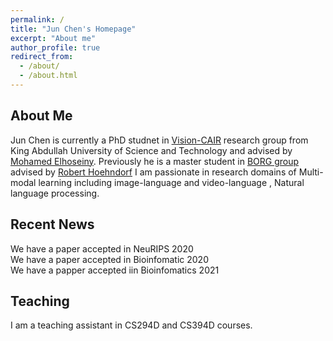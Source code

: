 ```yaml
---
permalink: /
title: "Jun Chen's Homepage"
excerpt: "About me"
author_profile: true
redirect_from: 
  - /about/
  - /about.html
---
```


## About Me
Jun Chen is currently a PhD studnet in [Vision-CAIR](https://cemse.kaust.edu.sa/vision-cair) research group from King Abdullah 
University of Science and Technology and advised by [Mohamed Elhoseiny](http://www.mohamed-elhoseiny.com/). Previously he is a master student in [BORG group](https://cemse.kaust.edu.sa/borg) advised by [Robert Hoehndorf](https://leechuck.de/) I am passionate in research domains of Multi-modal learning including image-language and video-language 
, Natural language processing. 


## Recent News
We have a paper accepted in NeuRIPS 2020 \
We have a paper accepted in Bioinfomatic 2020 \
We have a papper accepted iin Bioinfomatics 2021 


## Teaching
I am a teaching assistant in CS294D and CS394D courses. 
